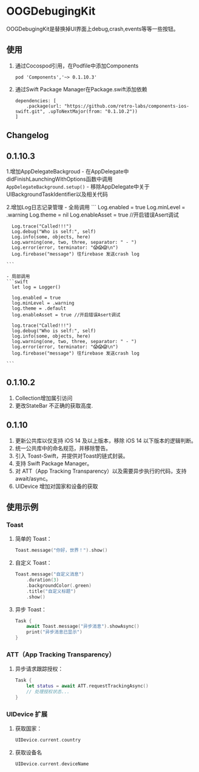 # OOGDebugingKit

OOGDebugingKit是替换掉UI界面上debug,crash,events等等一些按钮。

## 使用

1. 通过Cocospod引用，在Podfile中添加Components
    ```
    pod 'Components','~> 0.1.10.3'
    ```
    
2. 通过Swift Package Manager在Package.swift添加依赖
    ```
    dependencies: [
        .package(url: "https://github.com/retro-labs/components-ios-swift.git", .upToNextMajor(from: "0.1.10.2"))
    ]
    ```

## Changelog

## 0.1.10.3

1.增加AppDelegateBackgroud
    - 在AppDelegate中didFinishLaunchingWithOptions函数中调用   
      ```
         AppDelegateBackground.setup()
      ```
    - 移除AppDelegate中关于UIBackgroundTaskIdentifier以及相关代码
    
2.增加Log日志记录管理
    - 全局调用
    ```
      Log.enabled = true
      Log.minLevel = .warning
      Log.theme = nil
      Log.enableAsset = true //开启错误Asert调试   
      
      Log.trace("Called!!!")
      Log.debug("Who is self:", self)
      Log.info(some, objects, here)
      Log.warning(one, two, three, separator: " - ")
      Log.error(error, terminator: "😱😱😱\n")
      Log.firebase("message") 往firebase 发送crash log
      
    ```
    
    - 局部调用
    ```swift
      let log = Logger()

      log.enabled = true
      log.minLevel = .warning
      log.theme = .default
      log.enableAsset = true //开启错误Asert调试

      log.trace("Called!!!")
      log.debug("Who is self:", self)
      log.info(some, objects, here)
      log.warning(one, two, three, separator: " - ")
      log.error(error, terminator: "😱😱😱\n")
      log.firebase("message") 往firebase 发送crash log
      
    ```

## 0.1.10.2

1. Collection增加属引访问
2. 更改StateBar 不正确的获取高度.

## 0.1.10

1. 更新公共库以仅支持 iOS 14 及以上版本，移除 iOS 14 以下版本的逻辑判断。
2. 统一公共库中的命名规范，并移除警告。
3. 引入 Toast-Swift，并提供对Toast的链式封装。
4. 支持 Swift Package Manager。
5. 对 ATT（App Tracking Transparency）以及需要异步执行的代码，支持 await/async。
6. UIDevice 增加对国家和设备的获取

## 使用示例

### Toast

1. 简单的 Toast：
   ```swift
   Toast.message("你好，世界！").show()
   ```

2. 自定义 Toast：
    ```swift
    Toast.message("自定义消息")
        .duration(3)
        .backgroundColor(.green)
        .title("自定义标题")
        .show()
    ```
3. 异步 Toast：
    ```swift
    Task {
        await Toast.message("异步消息").showAsync()
        print("异步消息已显示")
    }
    ```

### ATT（App Tracking Transparency）

1. 异步请求跟踪授权：
    ```swift
    Task {
        let status = await ATT.requestTrackingAsync()
        // 处理授权状态...
    }
    ```
    
### UIDevice 扩展

1. 获取国家：
    ```swift
    UIDevice.current.country
    ```
2. 获取设备名
    ```swift
    UIDevice.current.deviceName
    ```
    
